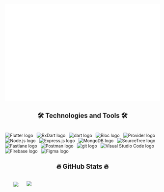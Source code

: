 <!-- datonefeed -->
<a href="#" target="_blank">
  <img src="svg/datonefeed.svg" width="1200" alt="datonefeed-official" />
</a>

<h2 align="center">🛠 Technologies and Tools 🛠</h2>
<br>
<!-- https://simpleicons.org/ -->
<span><img src="https://img.shields.io/badge/Flutter-282C34?logo=flutter&logoColor=61DAFB" alt="Flutter logo" title="Flutter" height="25" /></span>
&nbsp;
<span><img src="https://img.shields.io/badge/RxDart-282C34?logo=reactivex&logoColor=B7178C" alt="RxDart logo" title="RxDart" height="25" /></span>
&nbsp;
<span><img src="https://img.shields.io/badge/Dart-282C34?logo=dart&logoColor=61DAFB" alt="dart logo" title="Dart" height="25" /></span>
&nbsp;
<span><img src="https://img.shields.io/badge/Bloc-282C34?logo=myget&logoColor=0C79CE" alt="Bloc logo" title="Bloc" height="25" /></span>
&nbsp;
<span><img src="https://img.shields.io/badge/Provider-282C34?logo=fluentbit&logoColor=61DAFB" alt="Provider logo" title="Provider" height="25" /></span>
&nbsp;
<span><img src="https://img.shields.io/badge/Node.js-282C34?logo=node.js&logoColor=00F200" alt="Node.js logo" title="Node.js" height="25" /></span>
&nbsp;
<span><img src="https://img.shields.io/badge/Express-282C34?logo=express&logoColor=FFFFFF" alt="Express.js logo" title="Express.js" height="25" /></span>
&nbsp;
<span><img src="https://img.shields.io/badge/MongoDB-282C34?logo=mongodb&logoColor=47A248" alt="MongoDB logo" title="MongoDB" height="25" /></span>
&nbsp;
<span><img src="https://img.shields.io/badge/SourceTree-282C34?logo=sourceTree&logoColor=0052CC" alt="SourceTree logo" title="SourceTree" height="25" /></span>
&nbsp;
<span><img src="https://img.shields.io/badge/Fastlane%20-282C34?logo=fastlane&logoColor=00F200" alt="Fastlane logo" title="Fastlane" height="25" /></span>
&nbsp;
<span><img src="https://img.shields.io/badge/Postman-282C34?logo=postman&logoColor=FF6C37" alt="Postman logo" title="Postman" height="25" /></span>
&nbsp;
<span><img src="https://img.shields.io/badge/git-282C34?logo=git&logoColor=F05032" alt="git logo" title="git" height="25" /></span>
&nbsp;
<span><img src="https://img.shields.io/badge/VS%20Code-282C34?logo=visual-studio-code&logoColor=007ACC" alt="Visual Studio Code logo" title="Visual Studio Code" height="25" /></span>
&nbsp;
<span><img src="https://img.shields.io/badge/Firebase-282C34?logo=firebase&logoColor=FFCA28" alt="Firebase logo" title="Firebase" height="25" /></span>
&nbsp;
<span><img src="https://img.shields.io/badge/Figma-282C34?logo=figma&logoColor=F24E1E" alt="Figma logo" title="Figma" height="25" /></span>
&nbsp;
<br>
<h2 align="center">🔥 GitHub Stats 🔥</h2>
<!-- https://github.com/anuraghazra/github-readme-stats -->
<br>
<div align=center>
  <a href="#" title="datonefeed">
    <img width="315" align="center" src="https://github-readme-stats.vercel.app/api/top-langs/?username=datonefeed&hide=c%23,powershell,Mathematica,Ruby,Objective-C,Objective-C%2b%2b,Cuda&title_color=61dafb&text_color=ffffff&icon_color=61dafb&bg_color=20232a&langs_count=8&layout=compact&border_color=61dafb&hide_border=true" />
  </a>
  <a href="#" title="datonefeed">
    <img align="right" width="434" src="https://github-readme-stats.vercel.app/api?username=datonefeed&show_icons=true&theme=react&border_color=61dafb&hide_border=true&rank_icon=github&include_all_commits=true" />
  </a>
</div>
<!-- https://icons8.com -->
